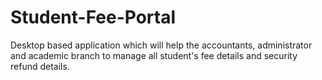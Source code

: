 # Student-Fee-Portal
Desktop based application which will help the accountants, administrator and academic branch to manage all student's fee details and security refund details.
